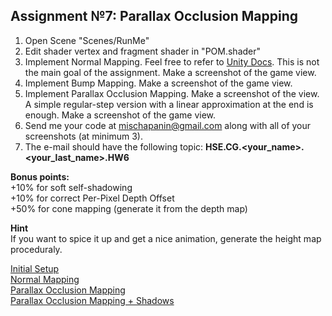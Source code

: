 ## Assignment №7: Parallax Occlusion Mapping

1. Open Scene "Scenes/RunMe"
2. Edit shader vertex and fragment shader in "POM.shader"
3. Implement Normal Mapping. Feel free to refer to [Unity Docs](https://docs.unity3d.com/Manual/SL-VertexFragmentShaderExamples.html). This is not the main goal of the assignment. Make a screenshot of the game view.
4. Implement Bump Mapping. Make a screenshot of the game view.
5. Implement Parallax Occlusion Mapping. Make a screenshot of the view. A simple regular-step version with a linear approximation at the end is enough. Make a screenshot of the game view.
5. Send me your code at mischapanin@gmail.com along with all of your screenshots (at minimum 3).
6. The e-mail should have the following topic: __HSE.CG.<your_name>.<your_last_name>.HW6__

**Bonus points:**   
+10% for soft self-shadowing  
+10% for correct Per-Pixel Depth Offset  
+50% for cone mapping (generate it from the depth map)  

**Hint**  
If you want to spice it up and get a nice animation, generate the height map proceduraly.

[Initial Setup](./Nothing.png)  
[Normal Mapping](./NormalMapping.png)  
[Parallax Occlusion Mapping](./POM.png)  
[Parallax Occlusion Mapping + Shadows](./POMShadows.png)  
